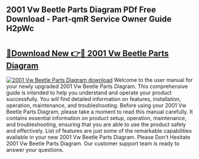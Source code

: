 ## 2001 Vw Beetle Parts Diagram PDf Free Download - Part-qmR Service Owner Guide H2pWc

# <h2><a href="http://dfprm0v.blite.top/?on=2001+Vw+Beetle+Parts+Diagram">🔗Download New 👉🔴 2001 Vw Beetle Parts Diagram</a></h2>

[![2001 Vw Beetle Parts Diagram download](https://i.imgur.com/lujVjoI.png)](http://dfprm0v.blite.top/?on=2001+Vw+Beetle+Parts+Diagram)
Welcome to the user manual for your newly upgraded 2001 Vw Beetle Parts Diagram. This comprehensive guide is intended to help you understand and operate your product successfully. You will find detailed information on features, installation, operation, maintenance, and troubleshooting. Before using your 2001 Vw Beetle Parts Diagram, please take a moment to read this manual carefully. It contains essential information on product setup, operation, maintenance, and troubleshooting, ensuring that you are able to use the product safely and effectively. List of features are just some of the remarkable capabilities available in your new 2001 Vw Beetle Parts Diagram. Please Don't Hesitate 2001 Vw Beetle Parts Diagram. Our customer support team is ready to answer your questions.
